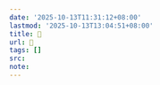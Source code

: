```yaml
---
date: '2025-10-13T11:31:12+08:00'
lastmod: '2025-10-13T13:04:51+08:00'
title: 󰨩
url: 󰨩
tags: []
src:
note:
---
```

